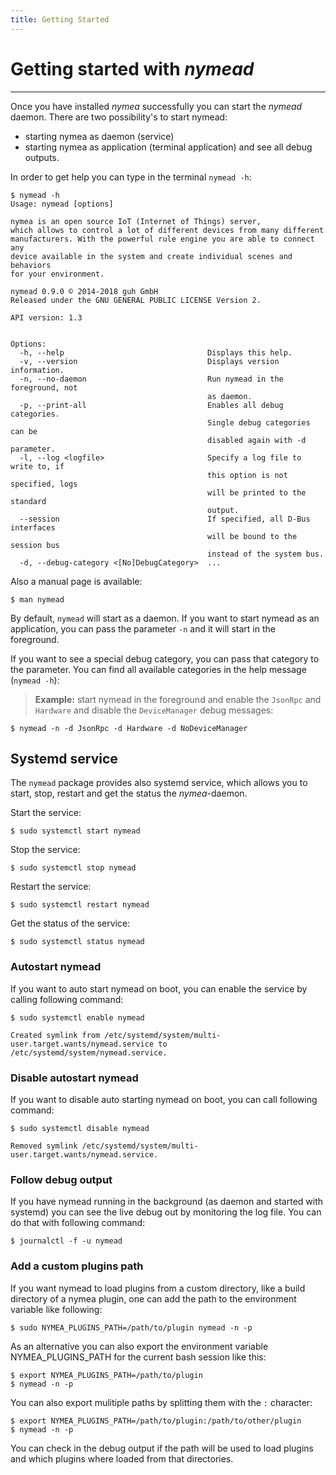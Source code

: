 ```yaml
---
title: Getting Started
---
```


# Getting started with *nymead*
--------------------------------------------
Once you have installed *nymea* successfully you can start the *nymead* daemon. There are two possibility's to start nymead:

* starting nymea as daemon (service)
* starting nymea as application (terminal application) and see all debug outputs.

In order to get help you can type in the terminal `nymead -h`:

    $ nymead -h
    Usage: nymead [options]
    
    nymea is an open source IoT (Internet of Things) server, 
    which allows to control a lot of different devices from many different 
    manufacturers. With the powerful rule engine you are able to connect any 
    device available in the system and create individual scenes and behaviors 
    for your environment.
    
    nymead 0.9.0 © 2014-2018 guh GmbH
    Released under the GNU GENERAL PUBLIC LICENSE Version 2.
    
    API version: 1.3
    
    
    Options:
      -h, --help                                Displays this help.
      -v, --version                             Displays version information.
      -n, --no-daemon                           Run nymead in the foreground, not
                                                as daemon.
      -p, --print-all                           Enables all debug categories.
                                                Single debug categories can be
                                                disabled again with -d parameter.
      -l, --log <logfile>                       Specify a log file to write to, if
                                                this option is not specified, logs
                                                will be printed to the standard
                                                output.
      --session                                 If specified, all D-Bus interfaces
                                                will be bound to the session bus
                                                instead of the system bus.
      -d, --debug-category <[No]DebugCategory>  ...


Also a manual page is available:

    $ man nymead

By default, `nymead` will start as a daemon. If you want to start nymead as an application, you can pass the parameter `-n` and it will start in the foreground. 

If you want to see a special debug category, you can pass that category to the parameter. You can find all available categories in the help message (`nymead -h`):

> **Example:** start nymead in the foreground and enable the `JsonRpc` and `Hardware` and disable the `DeviceManager` debug messages:

    $ nymead -n -d JsonRpc -d Hardware -d NoDeviceManager

## Systemd service

The `nymead` package provides also systemd service, which allows you to start, stop, restart and get the status the *nymea*-daemon.

Start the service:

    $ sudo systemctl start nymead

Stop the service:

    $ sudo systemctl stop nymead

Restart the service:

    $ sudo systemctl restart nymead

Get the status of the service:

    $ sudo systemctl status nymead

### Autostart nymead
If you want to auto start nymead on boot, you can enable the service by calling following command:

    $ sudo systemctl enable nymead
    
    Created symlink from /etc/systemd/system/multi-user.target.wants/nymead.service to /etc/systemd/system/nymead.service.

### Disable autostart nymead
If you want to disable auto starting nymead on boot, you can call following command:

    $ sudo systemctl disable nymead
    
    Removed symlink /etc/systemd/system/multi-user.target.wants/nymead.service.

### Follow debug output

If you have nymead running in the background (as daemon and started with systemd) you can see the live debug out by monitoring the log file. You can do that with following command:

    $ journalctl -f -u nymead


### Add a custom plugins path

If you want nymead to load plugins from a custom directory, like a build directory of a nymea plugin, one can add the path to the environment variable like following:

    $ sudo NYMEA_PLUGINS_PATH=/path/to/plugin nymead -n -p

As an alternative you can also export the environment variable NYMEA_PLUGINS_PATH for the current bash session like this:

    $ export NYMEA_PLUGINS_PATH=/path/to/plugin
    $ nymead -n -p

You can also export mulitiple paths by splitting them with the `:` character:

    $ export NYMEA_PLUGINS_PATH=/path/to/plugin:/path/to/other/plugin
    $ nymead -n -p

You can check in the debug output if the path will be used to load plugins and which plugins where loaded from that directories. 
